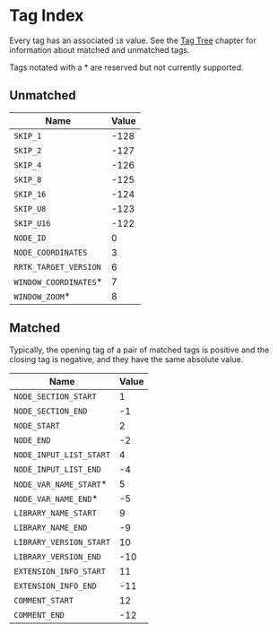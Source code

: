 # Tag Index

Every tag has an associated `i8` value. See the [Tag Tree](./tree.md) chapter for information about matched and unmatched tags.

Tags notated with a * are reserved but not currently supported.

## Unmatched

|Name                 |Value|
|---------------------|-----|
|`SKIP_1`             |-128 |
|`SKIP_2`             |-127 |
|`SKIP_4`             |-126 |
|`SKIP_8`             |-125 |
|`SKIP_16`            |-124 |
|`SKIP_U8`            |-123 |
|`SKIP_U16`           |-122 |
|`NODE_ID`            |0    |
|`NODE_COORDINATES`   |3    |
|`RRTK_TARGET_VERSION`|6    |
|`WINDOW_COORDINATES`*|7    |
|`WINDOW_ZOOM`*       |8    |

## Matched

Typically, the opening tag of a pair of matched tags is positive and the closing tag is negative, and they have the same absolute value.

|Name                   |Value|
|-----------------------|-----|
|`NODE_SECTION_START`   |1    |
|`NODE_SECTION_END`     |-1   |
|`NODE_START`           |2    |
|`NODE_END`             |-2   |
|`NODE_INPUT_LIST_START`|4    |
|`NODE_INPUT_LIST_END`  |-4   |
|`NODE_VAR_NAME_START`* |5    |
|`NODE_VAR_NAME_END`*   |-5   |
|`LIBRARY_NAME_START`   |9    |
|`LIBRARY_NAME_END`     |-9   |
|`LIBRARY_VERSION_START`|10   |
|`LIBRARY_VERSION_END`  |-10  |
|`EXTENSION_INFO_START` |11   |
|`EXTENSION_INFO_END`   |-11  |
|`COMMENT_START`        |12   |
|`COMMENT_END`          |-12  |
